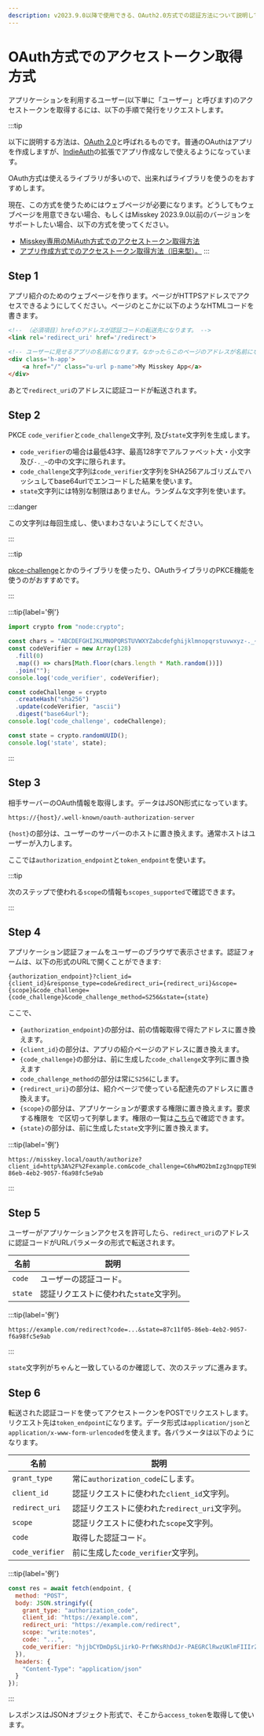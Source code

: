 ```yaml
---
description: v2023.9.0以降で使用できる、OAuth2.0方式での認証方法について説明しています。
---
```


# OAuth方式でのアクセストークン取得方式

アプリケーションを利用するユーザー(以下単に「ユーザー」と呼びます)のアクセストークンを取得するには、以下の手順で発行をリクエストします。

:::tip

以下に説明する方法は、[OAuth 2.0](https://datatracker.ietf.org/doc/html/rfc6749.html)と呼ばれるものです。普通のOAuthはアプリを作成しますが、[IndieAuth](https://indieauth.spec.indieweb.org/)の拡張でアプリ作成なしで使えるようになっています。

OAuth方式は使えるライブラリが多いので、出来ればライブラリを使うのをおすすめします。

現在、この方式を使うためにはウェブページが必要になります。どうしてもウェブページを用意できない場合、もしくはMisskey 2023.9.0以前のバージョンをサポートしたい場合、以下の方式を使ってください。

- [Misskey専用のMiAuth方式でのアクセストークン取得方法](./oauth.md)
- [アプリ作成方式でのアクセストークン取得方法（旧来型）。](./app.md)
  :::

## Step 1

アプリ紹介のためのウェブページを作ります。ページがHTTPSアドレスでアクセスできるようにしてください。ページのとこかに以下のようなHTMLコードを書きます。

```html
<!-- （必須項目）hrefのアドレスが認証コードの転送先になります。 -->
<link rel='redirect_uri' href='/redirect'>

<!-- ユーザーに見せるアプリの名前になります。なかったらこのページのアドレスが名前になります。 -->
<div class='h-app'>
	<a href="/" class="u-url p-name">My Misskey App</a>
</div>
```

あとで`redirect_uri`のアドレスに認証コードが転送されます。

## Step 2

PKCE `code_verifier`と`code_challenge`文字列, 及び`state`文字列を生成します。

- `code_verifier`の場合は最低43字、最高128字でアルファベット大・小文字及び`-._~`の中の文字に限られます。
- `code_challenge`文字列は`code_verifier`文字列をSHA256アルゴリズムでハッシュしてbase64urlでエンコードした結果を使います。
- `state`文字列には特別な制限はありません。ランダムな文字列を使います。

:::danger

この文字列は毎回生成し、使いまわさないようにしてください。

:::

:::tip

[pkce-challenge](https://www.npmjs.com/package/pkce-challenge)とかのライブラリを使ったり、OAuthライブラリのPKCE機能を使うのがおすすめです。

:::

:::tip{label='例'}

```js
import crypto from "node:crypto";

const chars = "ABCDEFGHIJKLMNOPQRSTUVWXYZabcdefghijklmnopqrstuvwxyz-._~";
const codeVerifier = new Array(128)
  .fill(0)
  .map(() => chars[Math.floor(chars.length * Math.random())])
  .join("");
console.log('code_verifier', codeVerifier);

const codeChallenge = crypto
  .createHash("sha256")
  .update(codeVerifier, "ascii")
  .digest("base64url");
console.log('code_challenge', codeChallenge);

const state = crypto.randomUUID();
console.log('state', state);
```

:::

## Step 3

相手サーバーのOAuth情報を取得します。データはJSON形式になっています。

```
https://{host}/.well-known/oauth-authorization-server
```

`{host}`の部分は、ユーザーのサーバーのホストに置き換えます。通常ホストはユーザーが入力します。

ここでは`authorization_endpoint`と`token_endpoint`を使います。

:::tip

次のステップで使われる`scope`の情報も`scopes_supported`で確認できます。

:::

## Step 4

アプリケーション認証フォームをユーザーのブラウザで表示させます。認証フォームは、以下の形式のURLで開くことができます:

```
{authorization_endpoint}?client_id={client_id}&response_type=code&redirect_uri={redirect_uri}&scope={scope}&code_challenge={code_challenge}&code_challenge_method=S256&state={state}
```

ここで、

- `{authorization_endpoint}`の部分は、前の情報取得で得たアドレスに置き換えます。
- `{client_id}`の部分は、アプリの紹介ページのアドレスに置き換えます。
- `{code_challenge}`の部分は、前に生成した`code_challenge`文字列に置き換えます
- `code_challenge_method`の部分は常に`S256`にします。
- `{redirect_uri}`の部分は、紹介ページで使っている配達先のアドレスに置き換えます。
- `{scope}`の部分は、アプリケーションが要求する権限に置き換えます。要求する権限を` `で区切って列挙します。権限の一覧は[こちら](../permission.md)で確認できます。
- `{state}`の部分は、前に生成した`state`文字列に置き換えます。

:::tip{label='例'}

```
https://misskey.local/oauth/authorize?client_id=http%3A%2F%2Fexample.com&code_challenge=C6hwMO2bmIzg3nqppTE9b79fvuOjlrKmH2xNiZSMHzw&code_challenge_method=S256&response_type=code&redirect_uri=http%3A%2F%2Fexample.com%2Fredirect&scope=write%3Anotes&state=87c11f05-86eb-4eb2-9057-f6a98fc5e9ab
```

:::

## Step 5

ユーザーがアプリケーションアクセスを許可したら、`redirect_uri`のアドレスに認証コードがURLパラメータの形式で転送されます。

| 名前      | 説明                      |
| ------- | ----------------------- |
| `code`  | ユーザーの認証コード。             |
| `state` | 認証リクエストに使われた`state`文字列。 |

:::tip{label='例'}

```
https://example.com/redirect?code=...&state=87c11f05-86eb-4eb2-9057-f6a98fc5e9ab
```

:::

`state`文字列がちゃんと一致しているのか確認して、次のステップに進みます。

## Step 6

転送された認証コードを使ってアクセストークンをPOSTでリクエストします。リクエスト先は`token_endpoint`になります。データ形式は`application/json`と`application/x-www-form-urlencoded`を使えます。各パラメータは以下のようになります。

| 名前              | 説明                             |
| --------------- | ------------------------------ |
| `grant_type`    | 常に`authorization_code`にします。    |
| `client_id`     | 認証リクエストに使われた`client_id`文字列。    |
| `redirect_uri`  | 認証リクエストに使われた`redirect_uri`文字列。 |
| `scope`         | 認証リクエストに使われた`scope`文字列。        |
| `code`          | 取得した認証コード。　                    |
| `code_verifier` | 前に生成した`code_verifier`文字列。      |

:::tip{label='例'}

```js
const res = await fetch(endpoint, {
  method: "POST",
  body: JSON.stringify({
    grant_type: "authorization_code",
    client_id: "https://example.com",
    redirect_uri: "https://example.com/redirect",
    scope: "write:notes",
    code: "...",
    code_verifier: "hjjbCYDmDpSLjirkO-PrfWKsRhDdJr-PAEGRClRwzUKlmFIIIrZNmSvUIraeIa~WqbqQnfbJV-Hc_IfuQkesBYUpukUi~lInDfU_AZjoZqbU.ioQTRzaFfZFfGnT-OAA",
  }),
  headers: {
    "Content-Type": "application/json"
  }
});
```

:::

レスポンスはJSONオブジェクト形式で、そこから`access_token`を取得して使います。
